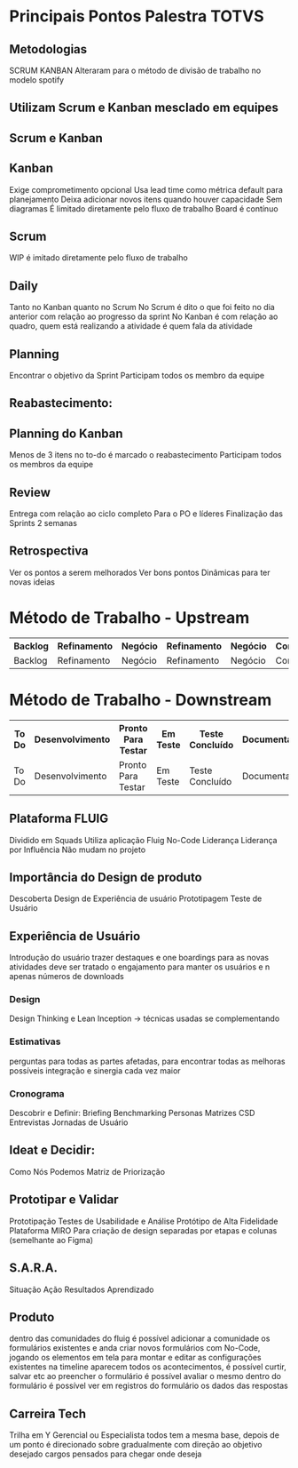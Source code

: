 <h1>Principais Pontos Palestra TOTVS</h1>
	
<h2>Metodologias</h2>
SCRUM
KANBAN
Alteraram para o método de divisão de trabalho no modelo spotify

<h2>Utilizam Scrum e Kanban mesclado em equipes</h2>

<h2>Scrum e Kanban</h2>
<h2>Kanban</h2>
Exige comprometimento opcional
Usa lead time como métrica default para planejamento
Deixa adicionar novos itens quando houver capacidade
Sem diagramas
É limitado diretamente pelo fluxo de trabalho
Board é contínuo
<h2>Scrum</h2>
WIP é imitado diretamente pelo fluxo de trabalho

<h2>Daily</h2>
Tanto no Kanban quanto no Scrum
No Scrum é dito o que foi feito no dia anterior com relação ao progresso da sprint
No Kanban é com relação ao quadro, quem está realizando a atividade é quem fala da atividade

<h2>Planning</h2>
Encontrar o objetivo da Sprint
Participam todos os membro da equipe

<h2>Reabastecimento:</h2>
<h2>Planning do Kanban</h2>
Menos de 3 itens no to-do é marcado o reabastecimento
Participam todos os membros da equipe
<h2>Review</h2>
Entrega com relação ao ciclo completo
Para o PO e líderes
Finalização das Sprints 2 semanas
<h2>Retrospectiva</h2>
Ver os pontos a serem melhorados
Ver bons pontos
Dinâmicas para ter novas ideias
<h1>Método de Trabalho - Upstream</h1>
<table>
<tr>
<th>Backlog</th>
<th>Refinamento</th>
<th>Negócio</th>
<th>Refinamento</th>
<th>Negócio</th>
<th>Contínuo</th>
<th>Refinamento</th>
<th>Técnico</th>
<th>Refinamento</th>
<th>Técnico</th>
<th>Concluído</th>
</tr>
<tr>
<td>Backlog</td>
<td>Refinamento</td>
<td>Negócio</td>
<td>Refinamento</td>
<td>Negócio</td>
<td>Contínuo</td>
<td>Refinamento</td>
<td>Técnico</td>
<td>Refinamento</td>
<td>Técnico</td>
<td>Concluído</td>
</tr>
</table>

<h1>Método de Trabalho - Downstream</h1>
<table>
<tr>
<th>To Do</th>
<th>Desenvolvimento</th>
<th>Pronto Para Testar</th>
<th>Em Teste</th>
<th>Teste Concluído</th>
<th>Documentação</th>
<th>Pronto para Expedir</th>
<th>Concluído</th>
</tr>
<tr>
<td>To Do</td>
<td>Desenvolvimento</td>
<td>Pronto Para Testar</td>
<td>Em Teste</td>
<td>Teste Concluído</td>
<td>Documentação</td>
<td>Pronto para Expedir</td>
<td>Concluído</td>
</tr>
</table>

<h2>Plataforma FLUIG</h2>
Dividido em Squads
Utiliza aplicação Fluig No-Code
Liderança
Liderança por Influência
Não mudam no projeto

<h2>Importância do Design de produto</h2>
Descoberta
Design de Experiência de usuário
Prototipagem
Teste de Usuário

<h2>Experiência de Usuário</h2>
Introdução do usuário
trazer destaques e one boardings para as novas atividades
deve ser tratado o engajamento para manter os usuários e n apenas números de downloads
<h3>Design</h3>
Design Thinking e Lean Inception → técnicas usadas se complementando
<h3>Estimativas</h3>
perguntas para todas as partes afetadas, para encontrar todas as melhoras possíveis
integração e sinergia cada vez maior
<h3>Cronograma</h3>
Descobrir e Definir:
Briefing
Benchmarking
Personas
Matrizes CSD
Entrevistas
Jornadas de Usuário

<h2>Ideat e Decidir:</h2>
Como Nós Podemos 
Matriz de Priorização

<h2>Prototipar e Validar</h2>
Prototipação
Testes de Usabilidade e Análise
Protótipo de Alta Fidelidade
Plataforma MIRO
Para criação de design separadas por etapas e colunas (semelhante ao Figma)

<h2>S.A.R.A.</h2>
Situação
Ação
Resultados
Aprendizado

<h2>Produto</h2>
dentro das comunidades do fluig é possível adicionar a comunidade os formulários existentes e anda criar novos formulários com No-Code, jogando os elementos em         tela para montar e editar as configurações existentes
na timeline aparecem todos os acontecimentos, é possível curtir, salvar etc
ao preencher o formulário é possível avaliar o mesmo
dentro do formulário é possível ver em registros do formulário os dados das respostas

<h2>Carreira Tech</h2>
Trilha em Y
Gerencial ou Especialista
todos tem a mesma base, depois de um ponto é direcionado
sobre gradualmente com direção ao objetivo desejado
cargos pensados para chegar onde deseja

